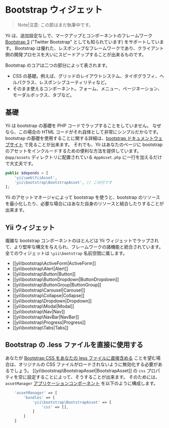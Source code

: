 Bootstrap ウィジェット
======================

> Note|注意: この節はまだ執筆中です。

Yii は、追加設定なしで、マークアップとコンポーネントのフレームワーク [Bootstrap 3](http://getbootstrap.com/) ("Twitter Bootstrap" としても知られています) をサポートしています。
Bootstrap は優れた、レスポンシブなフレームワークであり、クライアント側の開発プロセスを大いにスピードアップすることが出来るものです。

Bootstrap のコアは二つの部分によって表されます。

- CSS の基礎。例えば、グリッドのレイアウトシステム、タイポグラフィ、ヘルパクラス、レスポンシブユーティリティなど。
- そのまま使えるコンポーネント。フォーム、メニュー、ページネーション、モーダルボックス、タブなど。

基礎
----

Yii は bootstrap の基礎を PHP コードでラップすることをしていません。
なぜなら、この場合の HTML コードがそれ自体として非常にシンプルだからです。
bootstrap の基礎を使用することに関する詳細は、[bootstrap ドキュメントウェブサイト](http://getbootstrap.com/css/) で見ることが出来ます。
それでも、Yii はあなたのページに bootstrap のアセットをインクルードするための便利な方法を提供しています。
`@app/assets` ディレクトリに配置されている `AppAsset.php` に一行を加えるだけで大丈夫です。

```php
public $depends = [
    'yii\web\YiiAsset',
    'yii\bootstrap\BootstrapAsset', // この行です
];
```

Yii のアセットマネージャによって bootstrap を使うと、bootstrap のリソースを最小化したり、必要な場合にはあなた自身のリソースと結合したりすることが出来ます。

Yii ウィジェット
----------------

複雑な bootstrap コンポーネントのほとんどは Yii ウィジェットでラップされて、より堅牢な構文を与えられ、フレームワークの諸機能と統合されています。
全てのウィジェットは `\yii\bootstrap` 名前空間に属します。

- [[yii\bootstrap\ActiveForm|ActiveForm]]
- [[yii\bootstrap\Alert|Alert]]
- [[yii\bootstrap\Button|Button]]
- [[yii\bootstrap\ButtonDropdown|ButtonDropdown]]
- [[yii\bootstrap\ButtonGroup|ButtonGroup]]
- [[yii\bootstrap\Carousel|Carousel]]
- [[yii\bootstrap\Collapse|Collapse]]
- [[yii\bootstrap\Dropdown|Dropdown]]
- [[yii\bootstrap\Modal|Modal]]
- [[yii\bootstrap\Nav|Nav]]
- [[yii\bootstrap\NavBar|NavBar]]
- [[yii\bootstrap\Progress|Progress]]
- [[yii\bootstrap\Tabs|Tabs]]


Bootstrap の .less ファイルを直接に使用する
-------------------------------------------

あなたが [Bootstrap CSS をあなたの less ファイルに直接含める](http://getbootstrap.com/getting-started/#customizing) ことを望む場合は、オリジナルの CSS ファイルがロードされないように無効化する必要があるでしょう。
[[yii\bootstrap\BootstrapAsset|BootstrapAsset]] の `css` プロパティを空に設定することによって、そうすることが出来ます。
そのためには、`assetManager` [アプリケーションコンポーネント](structure-application-components.md) を以下のように構成します。

```php
    'assetManager' => [
        'bundles' => [
            'yii\bootstrap\BootstrapAsset' => [
                'css' => [],
            ]
        ]
    ]
```

